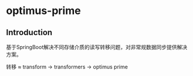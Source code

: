 # optimus-prime

## Introduction
基于SpringBoot解决不同存储介质的读写转移问题，对非常规数据同步提供解决方案。

转移 ≈ transform -> transformers -> optimus prime
